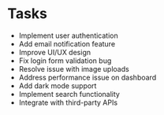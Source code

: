 # Tasks

- Implement user authentication
- Add email notification feature
- Improve UI/UX design
- Fix login form validation bug
- Resolve issue with image uploads
- Address performance issue on dashboard
- Add dark mode support
- Implement search functionality
- Integrate with third-party APIs

